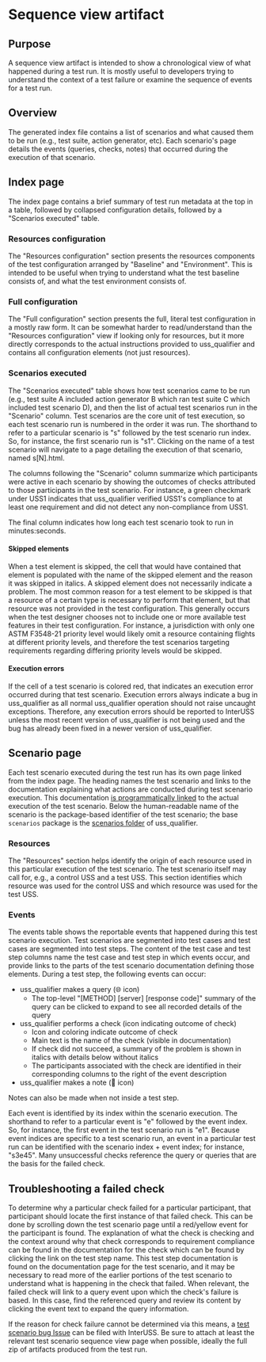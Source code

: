 # Sequence view artifact

## Purpose

A sequence view artifact is intended to show a chronological view of what
happened during a test run.  It is mostly useful to developers trying to
understand the context of a test failure or examine the sequence of events
for a test run.

## Overview

The generated index file contains a list of scenarios and what caused them
to be run (e.g., test suite, action generator, etc).  Each scenario's page
details the events (queries, checks, notes) that occurred during the
execution of that scenario.

## Index page

The index page contains a brief summary of test run metadata at the top in a table, followed by collapsed configuration details, followed by a "Scenarios executed" table.

### Resources configuration

The "Resources configuration" section presents the resources components of the test configuration arranged by "Baseline" and "Environment".  This is intended to be useful when trying to understand what the test baseline consists of, and what the test environment consists of.

### Full configuration

The "Full configuration" section presents the full, literal test configuration in a mostly raw form.  It can be somewhat harder to read/understand than the "Resources configuration" view if looking only for resources, but it more directly corresponds to the actual instructions provided to uss_qualifier and contains all configuration elements (not just resources).

### Scenarios executed

The "Scenarios executed" table shows how test scenarios came to be run (e.g., test suite A included action generator B which ran test suite C which included test scenario D), and then the list of actual test scenarios run in the "Scenario" column.  Test scenarios are the core unit of test execution, so each test scenario run is numbered in the order it was run.  The shorthand to refer to a particular scenario is "s" followed by the test scenario run index.  So, for instance, the first scenario run is "s1".  Clicking on the name of a test scenario will navigate to a page detailing the execution of that scenario, named s[N].html.

The columns following the "Scenario" column summarize which participants were active in each scenario by showing the outcomes of checks attributed to those participants in the test scenario.  For instance, a green checkmark under USS1 indicates that uss_qualifier verified USS1's compliance to at least one requirement and did not detect any non-compliance from USS1.

The final column indicates how long each test scenario took to run in minutes:seconds.

#### Skipped elements

When a test element is skipped, the cell that would have contained that element is populated with the name of the skipped element and the reason it was skipped in italics.  A skipped element does not necessarily indicate a problem.  The most common reason for a test element to be skipped is that a resource of a certain type is necessary to perform that element, but that resource was not provided in the test configuration.  This generally occurs when the test designer chooses not to include one or more available test features in their test configuration.  For instance, a jurisdiction with only one ASTM F3548-21 priority level would likely omit a resource containing flights at different priority levels, and therefore the test scenarios targeting requirements regarding differing priority levels would be skipped.

#### Execution errors

If the cell of a test scenario is colored red, that indicates an execution error occurred during that test scenario.  Execution errors always indicate a bug in uss_qualifier as all normal uss_qualifier operation should not raise uncaught exceptions.  Therefore, any execution errors should be reported to InterUSS unless the most recent version of uss_qualifier is not being used and the bug has already been fixed in a newer version of uss_qualifier.

## Scenario page

Each test scenario executed during the test run has its own page linked from the index page.  The heading names the test scenario and links to the documentation explaining what actions are conducted during test scenario execution.  This documentation [is programmatically linked](../../scenarios/README.md#documentation) to the actual execution of the test scenario.  Below the human-readable name of the scenario is the package-based identifier of the test scenario; the base `scenarios` package is the [scenarios folder](../../scenarios) of uss_qualifier.

### Resources

The "Resources" section helps identify the origin of each resource used in this particular execution of the test scenario.  The test scenario itself may call for, e.g., a control USS and a test USS.  This section identifies which resource was used for the control USS and which resource was used for the test USS.

### Events

The events table shows the reportable events that happened during this test scenario execution.  Test scenarios are segmented into test cases and test cases are segmented into test steps.  The content of the test case and test step columns name the test case and test step in which events occur, and provide links to the parts of the test scenario documentation defining those elements.  During a test step, the following events can occur:

* uss_qualifier makes a query (🌐 icon)
    * The top-level "[METHOD] [server] [response code]" summary of the query can be clicked to expand to see all recorded details of the query
* uss_qualifier performs a check (icon indicating outcome of check)
    * Icon and coloring indicate outcome of check
    * Main text is the name of the check (visible in documentation)
    * If check did not succeed, a summary of the problem is shown in italics with details below without italics
    * The participants associated with the check are identified in their corresponding columns to the right of the event description
* uss_qualifier makes a note (📓 icon)

Notes can also be made when not inside a test step.

Each event is identified by its index within the scenario execution.  The shorthand to refer to a particular event is "e" followed by the event index.  So, for instance, the first event in the test scenario run is "e1".  Because event indices are specific to a test scenario run, an event in a particular test run can be identified with the scenario index + event index; for instance, "s3e45".  Many unsuccessful checks reference the query or queries that are the basis for the failed check.

## Troubleshooting a failed check

To determine why a particular check failed for a particular participant, that participant should locate the first instance of that failed check.  This can be done by scrolling down the test scenario page until a red/yellow event for the participant is found.  The explanation of what the check is checking and the context around why that check corresponds to requirement compliance can be found in the documentation for the check which can be found by clicking the link on the test step name.  This test step documentation is found on the documentation page for the test scenario, and it may be necessary to read more of the earlier portions of the test scenario to understand what is happening in the check that failed.  When relevant, the failed check will link to a query event upon which the check's failure is based.  In this case, find the referenced query and review its content by clicking the event text to expand the query information.

If the reason for check failure cannot be determined via this means, a [test scenario bug Issue](https://github.com/interuss/monitoring/issues/new?template=bug_test_scenario.md) can be filed with InterUSS.  Be sure to attach at least the relevant test scenario sequence view page when possible, ideally the full zip of artifacts produced from the test run.
